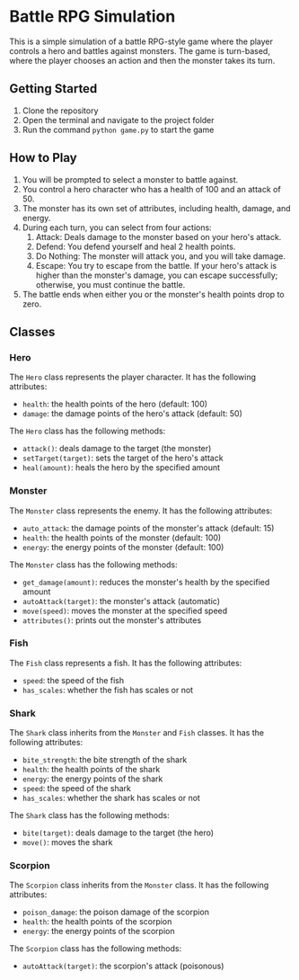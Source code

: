 <h1>Battle RPG Simulation</h1>
<p>This is a simple simulation of a battle RPG-style game where the player controls a hero and battles against monsters. The game is turn-based, where the player chooses an action and then the monster takes its turn.</p>
<h2>Getting Started</h2>
<ol>
  <li>Clone the repository</li>
  <li>Open the terminal and navigate to the project folder</li>
  <li>Run the command <code>python game.py</code> to start the game</li>
</ol>
<h2>How to Play</h2>
<ol>
  <li>You will be prompted to select a monster to battle against.</li>
  <li>You control a hero character who has a health of 100 and an attack of 50.</li>
  <li>The monster has its own set of attributes, including health, damage, and energy.</li>
  <li>During each turn, you can select from four actions:
    <ol>
      <li>Attack: Deals damage to the monster based on your hero's attack.</li>
      <li>Defend: You defend yourself and heal 2 health points.</li>
      <li>Do Nothing: The monster will attack you, and you will take damage.</li>
      <li>Escape: You try to escape from the battle. If your hero's attack is higher than the monster's damage, you can escape successfully; otherwise, you must continue the battle.</li>
    </ol>
  </li>
  <li>The battle ends when either you or the monster's health points drop to zero.</li>
</ol>
<h2>Classes</h2>
<h3>Hero</h3>
<p>The <code>Hero</code> class represents the player character. It has the following attributes:</p>
<ul>
  <li><code>health</code>: the health points of the hero (default: 100)</li>
  <li><code>damage</code>: the damage points of the hero's attack (default: 50)</li>
</ul>
<p>The <code>Hero</code> class has the following methods:</p>
<ul>
  <li><code>attack()</code>: deals damage to the target (the monster)</li>
  <li><code>setTarget(target)</code>: sets the target of the hero's attack</li>
  <li><code>heal(amount)</code>: heals the hero by the specified amount</li>
</ul>
<h3>Monster</h3>
<p>The <code>Monster</code> class represents the enemy. It has the following attributes:</p>
<ul>
  <li><code>auto_attack</code>: the damage points of the monster's attack (default: 15)</li>
  <li><code>health</code>: the health points of the monster (default: 100)</li>
  <li><code>energy</code>: the energy points of the monster (default: 100)</li>
</ul>
<p>The <code>Monster</code> class has the following methods:</p>
<ul>
  <li><code>get_damage(amount)</code>: reduces the monster's health by the specified amount</li>
  <li><code>autoAttack(target)</code>: the monster's attack (automatic)</li>
  <li><code>move(speed)</code>: moves the monster at the specified speed</li>
  <li><code>attributes()</code>: prints out the monster's attributes</li>
</ul>
<h3>Fish</h3>
<p>The <code>Fish</code> class represents a fish. It has the following attributes:</p>
<ul>
  <li><code>speed</code>: the speed of the fish</li>
  <li><code>has_scales</code>: whether the fish has scales or not</li>
</ul>
<h3>Shark</h3>
<p>The <code>Shark</code> class inherits from the <code>Monster</code> and <code>Fish</code> classes. It has the following attributes:</p>
<ul>
  <li><code>bite_strength</code>: the bite strength of the shark</li>
  <li><code>health</code>: the health points of the shark</li>
  <li><code>energy</code>: the energy points of the shark</li>
  <li><code>speed</code>: the speed of the shark</li>
  <li><code>has_scales</code>: whether the shark has scales or not</li>
</ul>
<p>The <code>Shark</code> class has the following methods:</p>
<ul>
  <li><code>bite(target)</code>: deals damage to the target (the hero)</li>
  <li><code>move()</code>: moves the shark</li>
</ul>
<h3>Scorpion</h3>
<p>The <code>Scorpion</code> class inherits from the <code>Monster</code> class. It has the following attributes:</p>
<ul>
  <li><code>poison_damage</code>: the poison damage of the scorpion</li>
  <li><code>health</code>: the health points of the scorpion</li>
  <li><code>energy</code>: the energy points of the scorpion</li>
</ul>
<p>The <code>Scorpion</code> class has the following methods:</p>
<ul>
  <li><code>autoAttack(target)</code>: the scorpion's attack (poisonous)</li>
</ul>
